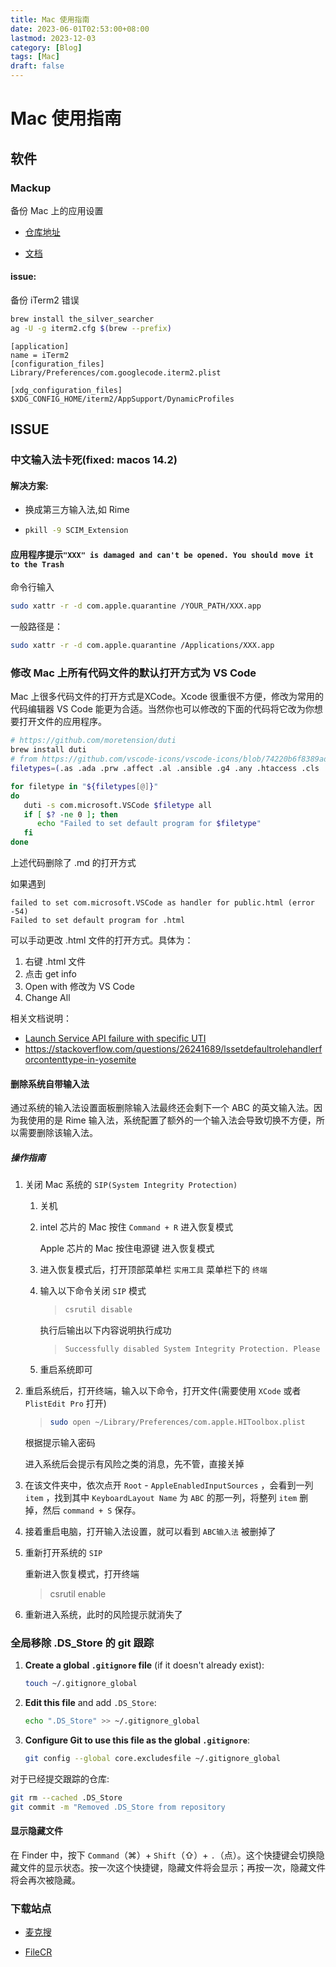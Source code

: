 ```yaml
---
title: Mac 使用指南
date: 2023-06-01T02:53:00+08:00
lastmod: 2023-12-03
category: [Blog]
tags: [Mac]
draft: false
---
```


# Mac 使用指南

## 软件

### Mackup

备份 Mac 上的应用设置

- [仓库地址](https://github.com/lra/mackup)

- [文档](https://github.com/lra/mackup/blob/master/doc/README.md)

#### issue:

备份 iTerm2 错误

```bash
brew install the_silver_searcher
ag -U -g iterm2.cfg $(brew --prefix)
```

```
[application]
name = iTerm2
[configuration_files]
Library/Preferences/com.googlecode.iterm2.plist

[xdg_configuration_files]
$XDG_CONFIG_HOME/iterm2/AppSupport/DynamicProfiles
```

## ISSUE

### 中文输入法卡死(fixed: macos 14.2)

#### 解决方案:

- 换成第三方输入法,如 Rime

- ```bash
  pkill -9 SCIM_Extension
  ```

#### 应用程序提示`"XXX" is damaged and can't be opened. You should move it to the Trash`

命令行输入

```bash
sudo xattr -r -d com.apple.quarantine /YOUR_PATH/XXX.app
```

一般路径是：

```bash
sudo xattr -r -d com.apple.quarantine /Applications/XXX.app
```



### 修改 Mac 上所有代码文件的默认打开方式为 VS Code

Mac 上很多代码文件的打开方式是XCode。Xcode 很重很不方便，修改为常用的代码编辑器 VS Code 能更为合适。当然你也可以修改的下面的代码将它改为你想要打开文件的应用程序。

```bash
# https://github.com/moretension/duti
brew install duti
# from https://github.com/vscode-icons/vscode-icons/blob/74220b6f8389ad5c5d9f68b2029d91460de2b374/src/iconsManifest/languages.ts#L319
filetypes=(.as .ada .prw .affect .al .ansible .g4 .any .htaccess .cls .apib .apl .applescript .adoc .asp .asm .ats .ahk .au3 .avcs .azcli .azure-pipelines.yml .bal .bat .bats .bzl .bf .bicep .bib .biml .blade.php .blitzbasic .bolt .bsq .buf.yaml .c .cal .cabal .Caddyfile .casc .cddl .ceylon .cfc .cfm .clojure .clojurescript .yml .cmake .CMakeCache.txt .cbl .ql .coffee .cfml .confluence .ckbk .cpp .h .cr .cs .css .feature .cu .pyx .dal .dart .dhall .html .diff .d .dockerfile .dtx .env .dot .dox .drl .dust .dylan .earthfile .edge .eex .es .ex .elm .erb .erl .yaml .falcon .fql .f .ftl .fs .fthtml .gspec .gml .gcode .gen .git .glsl .glyphs .gp .go .api .gd .gr .gql .gv .groovy .haml .hbs .prg .hs .haxe .hcl .helm.tpl .hjson .hlsl .hosts .http .aff .hy .hypr .icl .imba .4gl .ini .ink .iss .io .janet .java .js .jsx .jekyll .jenkins .jinja .json .jsonc .jsonnet .json5 .jl .id .k .kv .ks .kt ..kusto .tex .lat .less .flex .ly .lisp .lhs .log .lol .lsl .lua .mk .marko .mat .ms .mdx .mediawiki .mel .mmd .meson.build .mjml .pq .ep .mongo .mson .ne .nim .nimble .nix .nsi .nunjucks .m .mm .ml .o3 .w .things .pas .pddl .plan .happenings .pl .pl6 .pgsql .php .pine .requirements.txt .txt .dbgasm .ddl .polymer .pony .pcss .ps1 .prisma .pde .pro .rules .properties .proto .pug .pp .purs .arr .py .pyowo .qvs .qml .qs .r .rkt .cshtml .raml .re .red .res .rst .rex .tag .rmd .robot .rb .rs .san .sas .sbt .scad .scala .sce .scss .sdl .shader .sh .slang .ice .slim .ss .sn .eskip .tpl .snort .sol .rq .sqf .sql .nut .stan .bazel .do .stencil .html.stencil .st.css .styled .styl .svelte .swagger .swift .swig .link .sv .tt .teal .tt3 .tera .tf .sty .textile .JSON-tmLanguage .YAML-tmLanguage .Tiltfile .toit .toml .ttcn3 .tuc .twig .ts .tsx .typoscript .u .vb .wsf .vm .v .vhdl .vim .volt .vue .wai .wasm .wy .wgsl .wt .wl .wurst .wxml .xmake.lua .xml .xquery .xsl .bison .yang .zig)

for filetype in "${filetypes[@]}"
do
   duti -s com.microsoft.VSCode $filetype all
   if [ $? -ne 0 ]; then
      echo "Failed to set default program for $filetype"
   fi
done
```



上述代码删除了 .md 的打开方式

如果遇到

```
failed to set com.microsoft.VSCode as handler for public.html (error -54)
Failed to set default program for .html
```

可以手动更改 .html 文件的打开方式。具体为：

1. 右键 .html 文件
2. 点击 get info
3. Open with 修改为 VS Code
4. Change All

相关文档说明：

- [Launch Service API failure with specific UTI ](https://developer.apple.com/forums/thread/50029)
- https://stackoverflow.com/questions/26241689/lssetdefaultrolehandlerforcontenttype-in-yosemite

#### 删除系统自带输入法

通过系统的输入法设置面板删除输入法最终还会剩下一个 ABC 的英文输入法。因为我使用的是 Rime 输入法，系统配置了额外的一个输入法会导致切换不方便，所以需要删除该输入法。

##### 操作指南

1. 关闭 Mac 系统的 `SIP(System Integrity Protection)` 

   1. 关机

   2. intel 芯片的 Mac 按住 `Command + R` 进入恢复模式

      Apple 芯片的 Mac 按住电源键 进入恢复模式

   3. 进入恢复模式后，打开顶部菜单栏  `实用工具`  菜单栏下的  `终端`

   4. 输入以下命令关闭 `SIP` 模式

      >```bash
      >csrutil disable
      >```

      执行后输出以下内容说明执行成功

      >```bash
      >Successfully disabled System Integrity Protection. Please restart the machine for the changes to take effect.
      >```

   5. 重启系统即可

2. 重启系统后，打开终端，输入以下命令，打开文件(需要使用 `XCode` 或者 `PlistEdit Pro` 打开)

   >```bash
   >sudo open ~/Library/Preferences/com.apple.HIToolbox.plist
   >```

   根据提示输入密码

   进入系统后会提示有风险之类的消息，先不管，直接关掉

3. 在该文件夹中，依次点开 `Root` - `AppleEnabledInputSources` ，会看到一列 `item` ，找到其中 `KeyboardLayout Name` 为 `ABC` 的那一列，将整列 `item` 删掉，然后 `command + S` 保存。

4. 接着重启电脑，打开输入法设置，就可以看到 `ABC输入法` 被删掉了

5. 重新打开系统的 `SIP`

   重新进入恢复模式，打开终端

   >csrutil enable

6. 重新进入系统，此时的风险提示就消失了

### 全局移除 .DS_Store 的 git 跟踪

1. **Create a global `.gitignore` file** (if it doesn't already exist):

   ```bash
   touch ~/.gitignore_global
   ```
   
2. **Edit this file** and add `.DS_Store`:

   ```bash
   echo ".DS_Store" >> ~/.gitignore_global
   ```
   
3. **Configure Git to use this file as the global `.gitignore`**:

   ```bash
   git config --global core.excludesfile ~/.gitignore_global
   ```

对于已经提交跟踪的仓库:

```bash
git rm --cached .DS_Store
git commit -m "Removed .DS_Store from repository
```

#### **显示隐藏文件**

在 Finder 中，按下 `Command`（⌘）+ `Shift`（⇧）+ `.`（点）。这个快捷键会切换隐藏文件的显示状态。按一次这个快捷键，隐藏文件将会显示；再按一次，隐藏文件将会再次被隐藏。

### 下载站点

- [麦克搜](https://www.imacso.com)

- [FileCR](https://www.filecr.com)
